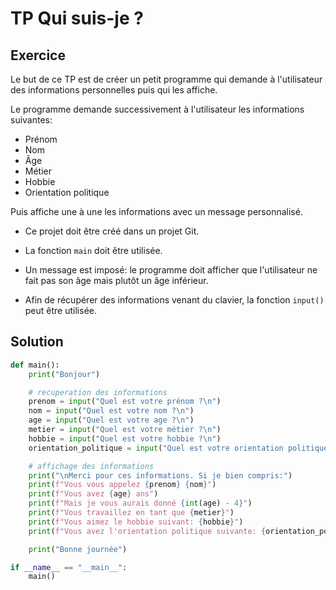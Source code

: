 # TP Qui suis-je ?

## Exercice

Le but de ce TP est de créer un petit programme qui demande à l'utilisateur des informations personnelles puis qui les affiche.

Le programme demande successivement à l'utilisateur les informations suivantes:

- Prénom
- Nom
- Âge
- Métier
- Hobbie
- Orientation politique

Puis affiche une à une les informations avec un message personnalisé.

- Ce projet doit être créé dans un projet Git.

- La fonction `main` doit être utilisée.

- Un message est imposé: le programme doit afficher que l'utilisateur ne fait pas son âge mais plutôt un âge inférieur.

- Afin de récupérer des informations venant du clavier, la fonction `input()` peut être utilisée.

## Solution

```python
def main():
    print("Bonjour")

    # recuperation des informations
    prenom = input("Quel est votre prénom ?\n")
    nom = input("Quel est votre nom ?\n")
    age = input("Quel est votre age ?\n")
    metier = input("Quel est votre métier ?\n")
    hobbie = input("Quel est votre hobbie ?\n")
    orientation_politique = input("Quel est votre orientation politique ?\n")

    # affichage des informations
    print("\nMerci pour ces informations. Si je bien compris:")
    print(f"Vous vous appelez {prenom} {nom}")
    print(f"Vous avez {age} ans")
    print(f"Mais je vous aurais donné {int(age) - 4}")
    print(f"Vous travaillez en tant que {metier}")
    print(f"Vous aimez le hobbie suivant: {hobbie}")
    print(f"Vous avez l'orientation politique suivante: {orientation_politique}")

    print("Bonne journée")

if __name__ == "__main__":
    main()
```
